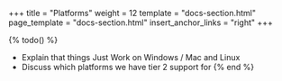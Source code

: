+++
title = "Platforms"
weight = 12
template = "docs-section.html"
page_template = "docs-section.html"
insert_anchor_links = "right"
+++

{% todo() %}
* Explain that things Just Work on Windows / Mac and Linux
* Discuss which platforms we have tier 2 support for
{% end %}
